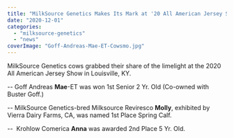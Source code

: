 ```yaml
---
title: "MilkSource Genetics Makes Its Mark at '20 All American Jersey Show"
date: "2020-12-01"
categories: 
  - "milksource-genetics"
  - "news"
coverImage: "Goff-Andreas-Mae-ET-Cowsmo.jpg"
---
```


MilkSource Genetics cows grabbed their share of the limelight at the 2020 All American Jersey Show in Louisville, KY.

\-- Goff Andreas **Mae**\-ET was won 1st Senior 2 Yr. Old (Co-owned with Buster Goff.)

\-- MilkSource Genetics-bred Milksource Reviresco **Molly**, exhibited by Vierra Dairy Farms, CA, was named 1st Place Spring Calf.

\--  Krohlow Comerica **Anna** was awarded 2nd Place 5 Yr. Old.
